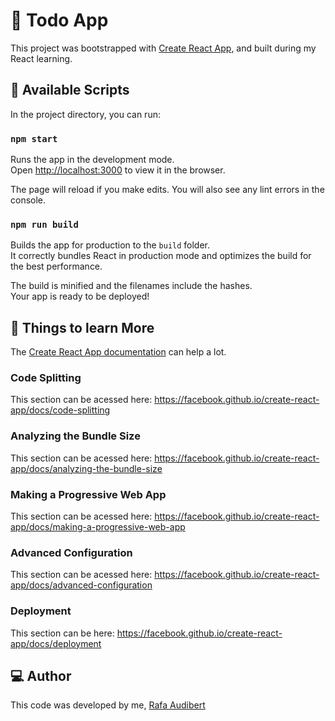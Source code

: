 # :memo: Todo App

This project was bootstrapped with [Create React App](https://github.com/facebook/create-react-app), and built during my React learning.

## :page_with_curl: Available Scripts

In the project directory, you can run:

### `npm start`

Runs the app in the development mode.<br>
Open [http://localhost:3000](http://localhost:3000) to view it in the browser.

The page will reload if you make edits.
You will also see any lint errors in the console.

### `npm run build`

Builds the app for production to the `build` folder.<br>
It correctly bundles React in production mode and optimizes the build for the best performance.

The build is minified and the filenames include the hashes.<br>
Your app is ready to be deployed!


## :runner: Things to learn More

The [Create React App documentation](https://facebook.github.io/create-react-app/docs/getting-started) can help a lot.

### Code Splitting

This section can be acessed here: https://facebook.github.io/create-react-app/docs/code-splitting

### Analyzing the Bundle Size

This section can be acessed here: https://facebook.github.io/create-react-app/docs/analyzing-the-bundle-size

### Making a Progressive Web App

This section can be acessed here: https://facebook.github.io/create-react-app/docs/making-a-progressive-web-app

### Advanced Configuration

This section can be acessed here: https://facebook.github.io/create-react-app/docs/advanced-configuration

### Deployment

This section can be here: https://facebook.github.io/create-react-app/docs/deployment

## :computer: Author
This code was developed by me, [Rafa Audibert](https://inf.ufrgs.br/~rbaudibert)
